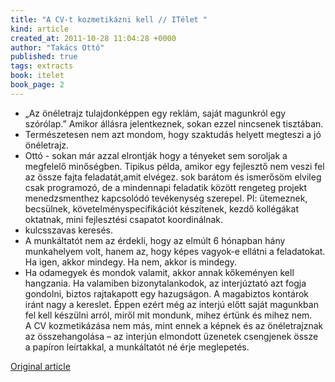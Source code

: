 ```yaml
---
title: "A CV-t kozmetikázni kell // ITélet "
kind: article
created_at: 2011-10-28 11:04:28 +0000
author: "Takács Ottó"
published: true
tags: extracts
book: itelet
book_page: 2
---
```

- „Az önéletrajz tulajdonképpen egy reklám, saját magunkról egy szórólap.” Amikor állásra jelentkeznek, sokan ezzel nincsenek tisztában.
- Természetesen nem azt mondom, hogy szaktudás helyett megteszi a jó önéletrajz. 
- Ottó - sokan már azzal elrontják  hogy a tényeket sem soroljak a megfelelő minőségben. Tipikus példa, amikor egy fejlesztő nem veszi fel az össze fajta feladatát,amit elvégez. sok barátom és ismerősöm elvileg csak programozó, de a mindennapi feladatik között rengeteg projekt menedzsmenthez kapcsolódó tevékenység szerepel. Pl: ütemeznek, becsülnek, követelményspecifikációt készítenek, kezdő kollégákat oktatnak, mini fejlesztési csapatot koordinálnak. 
- kulcsszavas keresés.
- A munkáltatót nem az érdekli, hogy az elmúlt 6 hónapban hány munkahelyem volt, hanem az, hogy képes vagyok-​e ellátni a feladatokat. Ha igen, akkor mindegy. Ha nem, akkor is mindegy.
- Ha odamegyek és mondok valamit, akkor annak kőkeményen kell hangzania. Ha valamiben bizonytalankodok, az interjúztató azt fogja gondolni, biztos rajtakapott egy hazugságon. A magabiztos kontárok iránt nagy a kereslet. Éppen ezért még az interjú előtt saját magunkban fel kell készülni arról, miről mit mondunk, mihez értünk és mihez nem. A CV kozmetikázása nem más, mint ennek a képnek és az önéletrajznak az összehangolása – az interjún elmondott üzenetek csengjenek össze a papíron leírtakkal, a munkáltatót né érje meglepetés.

[Original article](http://pasztor.freeblog.hu/archives/2011/07/15/A_CV-t_kozmetikzni_kell/)
